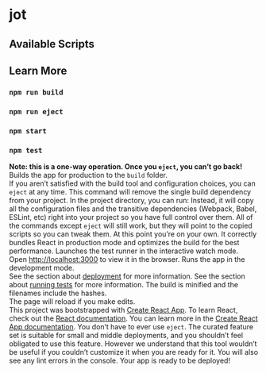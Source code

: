 


















# jot
## Available Scripts
## Learn More
### `npm run build`
### `npm run eject`
### `npm start`
### `npm test`
**Note: this is a one-way operation. Once you `eject`, you can’t go back!**
Builds the app for production to the `build` folder.<br>
If you aren’t satisfied with the build tool and configuration choices, you can `eject` at any time. This command will remove the single build dependency from your project.
In the project directory, you can run:
Instead, it will copy all the configuration files and the transitive dependencies (Webpack, Babel, ESLint, etc) right into your project so you have full control over them. All of the commands except `eject` will still work, but they will point to the copied scripts so you can tweak them. At this point you’re on your own.
It correctly bundles React in production mode and optimizes the build for the best performance.
Launches the test runner in the interactive watch mode.<br>
Open [http://localhost:3000](http://localhost:3000) to view it in the browser.
Runs the app in the development mode.<br>
See the section about [deployment](https://facebook.github.io/create-react-app/docs/deployment) for more information.
See the section about [running tests](https://facebook.github.io/create-react-app/docs/running-tests) for more information.
The build is minified and the filenames include the hashes.<br>
The page will reload if you make edits.<br>
This project was bootstrapped with [Create React App](https://github.com/facebook/create-react-app).
To learn React, check out the [React documentation](https://reactjs.org/).
You can learn more in the [Create React App documentation](https://facebook.github.io/create-react-app/docs/getting-started).
You don’t have to ever use `eject`. The curated feature set is suitable for small and middle deployments, and you shouldn’t feel obligated to use this feature. However we understand that this tool wouldn’t be useful if you couldn’t customize it when you are ready for it.
You will also see any lint errors in the console.
Your app is ready to be deployed!
